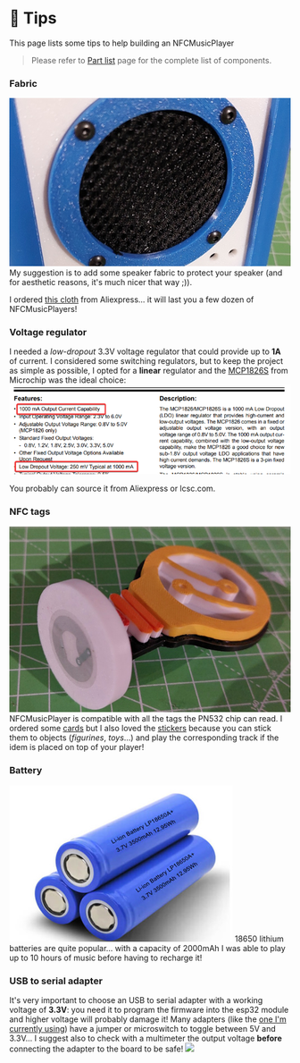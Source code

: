 # :mega: Tips

This page lists some tips to help building an NFCMusicPlayer

> Please refer to [Part list](https://github.com/lucadentella/NFCMusicPlayer/tree/main/documentation/partlist.md) page for the complete list of components.

### Fabric
![](https://github.com/lucadentella/NFCMusicPlayer/raw/main/images/fabric.jpg)
My suggestion is to add some speaker fabric to protect your speaker (and for aesthetic reasons, it's much nicer that way ;)).

I ordered [this cloth](https://www.aliexpress.com/item/1005005824294055.html) from Aliexpress... it will last you a few dozen of NFCMusicPlayers!

### Voltage regulator
I needed a *low-dropout* 3.3V voltage regulator that could provide up to **1A** of current. I considered some switching regulators, but to keep the project as simple as possible, I opted for a **linear** regulator and the [MCP1826S](https://ww1.microchip.com/downloads/en/DeviceDoc/22057B.pdf) from Microchip was the ideal choice:
![](https://github.com/lucadentella/NFCMusicPlayer/raw/main/images/1826s.png)

You probably can source it from Aliexpress or lcsc.com.

### NFC tags
![](https://github.com/lucadentella/NFCMusicPlayer/raw/main/images/tag.jpg)
NFCMusicPlayer is compatible with all the tags the PN532 chip can read.
I ordered some [cards](https://www.aliexpress.com/item/1005006428199332.html) but I also loved the [stickers](https://www.aliexpress.com/item/1005005883601752.html) because you can stick them to objects (*figurines*, *toys*...) and play the corresponding track if the idem is placed on top of your player!

### Battery
![](https://github.com/lucadentella/NFCMusicPlayer/raw/main/images/battery.jpg)
18650 lithium batteries are quite popular... with a capacity of 2000mAh I was able to play up to 10 hours of music before having to recharge it! 

### USB to serial adapter
It's very important to choose an USB to serial adapter with a working voltage of **3.3V**: you need it to program the firmware into the esp32 module and higher voltage will probably damage it!
Many adapters (like the [one I'm currently using](https://www.aliexpress.com/item/1005008182778961.html)) have a jumper or  microswitch to toggle between 5V and 3.3V... I suggest also to check with a multimeter the output voltage **before** connecting the adapter to the board to be safe!
![](https://github.com/lucadentella/NFCMusicPlayer/raw/main/images/usbseria.png)
